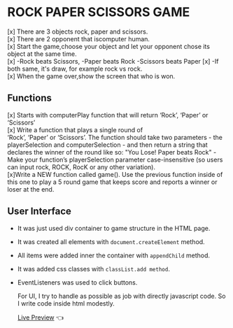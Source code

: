 # ROCK PAPER SCISSORS GAME


[x] There are 3 objects rock, paper and scissors.  
[x] There are 2 opponent that iscomputer human.  
[x] Start the game,choose your object and let your opponent chose its object at the same time.  
[x]  -Rock beats Scissors, 
    -Paper beats Rock
    -Scissors beats Paper
[x] -If both same, it's draw, for example rock vs rock.  
[x] When the game over,show the screen that who is won.  

## Functions
[x] Starts with computerPlay function that will return ‘Rock’, ‘Paper’ or ‘Scissors’  
[x] Write a function that plays a single round of   
‘Rock’, ‘Paper’ or ‘Scissors’. The function should take two parameters - the playerSelection and computerSelection - and then return a string that declares the winner of the round like so: "You Lose! Paper beats Rock"
 -Make your function’s playerSelection parameter case-insensitive (so users can input rock, ROCK, RocK or any other variation).  
 [x]Write a NEW function called game(). Use the previous function inside of this one to play a 5 round game that keeps score and reports a winner or loser at the end.  



## User Interface
- It was just used div container to game structure in the HTML page.   
- It was created all elements with `document.createElement` method.  
- All items were added inner the container with `appendChild` method.  
- It was added css classes with `classList.add method`.  
- EventListeners was used to click buttons.  

    For UI, I try to handle as possible as job with directly javascript code. So I write code inside html modestly.  
 
    [Live Preview](https://burakkepuc.github.io/rock-paper-scissors/) :point_left:

